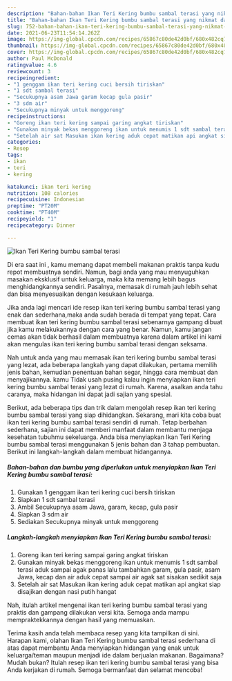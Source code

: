 ```yaml
---
description: "Bahan-bahan Ikan Teri Kering bumbu sambal terasi yang nikmat dan Mudah Dibuat"
title: "Bahan-bahan Ikan Teri Kering bumbu sambal terasi yang nikmat dan Mudah Dibuat"
slug: 752-bahan-bahan-ikan-teri-kering-bumbu-sambal-terasi-yang-nikmat-dan-mudah-dibuat
date: 2021-06-23T11:54:14.262Z
image: https://img-global.cpcdn.com/recipes/65867c80de42d0bf/680x482cq70/ikan-teri-kering-bumbu-sambal-terasi-foto-resep-utama.jpg
thumbnail: https://img-global.cpcdn.com/recipes/65867c80de42d0bf/680x482cq70/ikan-teri-kering-bumbu-sambal-terasi-foto-resep-utama.jpg
cover: https://img-global.cpcdn.com/recipes/65867c80de42d0bf/680x482cq70/ikan-teri-kering-bumbu-sambal-terasi-foto-resep-utama.jpg
author: Paul McDonald
ratingvalue: 4.6
reviewcount: 3
recipeingredient:
- "1 genggam ikan teri kering cuci bersih tiriskan"
- "1 sdt sambal terasi"
- "Secukupnya asam Jawa garam kecap gula pasir"
- "3 sdm air"
- "Secukupnya minyak untuk menggoreng"
recipeinstructions:
- "Goreng ikan teri kering sampai garing angkat tiriskan"
- "Gunakan minyak bekas menggoreng ikan untuk menumis 1 sdt sambal terasi aduk sampai agak panas lalu tambahkan garam, gula pasir, asam Jawa, kecap dan air aduk cepat sampai air agak sat sisakan sedikit saja"
- "Setelah air sat Masukan ikan kering aduk cepat matikan api angkat siap disajikan dengan nasi putih hangat"
categories:
- Resep
tags:
- ikan
- teri
- kering

katakunci: ikan teri kering 
nutrition: 108 calories
recipecuisine: Indonesian
preptime: "PT20M"
cooktime: "PT40M"
recipeyield: "1"
recipecategory: Dinner

---
```



![Ikan Teri Kering bumbu sambal terasi](https://img-global.cpcdn.com/recipes/65867c80de42d0bf/680x482cq70/ikan-teri-kering-bumbu-sambal-terasi-foto-resep-utama.jpg)

Di era  saat ini , kamu memang dapat membeli makanan praktis tanpa kudu repot membuatnya sendiri. Namun, bagi anda yang mau menyuguhkan masakan eksklusif untuk keluarga, maka kita memang lebih bagus menghidangkannya sendiri. Pasalnya, memasak di rumah jauh lebih sehat dan bisa menyesuaikan dengan kesukaan keluarga.

Jika anda lagi mencari ide resep ikan teri kering bumbu sambal terasi yang enak dan sederhana,maka anda sudah berada di tempat yang tepat. Cara membuat ikan teri kering bumbu sambal terasi  sebenarnya gampang dibuat jika kamu melakukannya dengan cara yang benar. Namun, kamu jangan cemas akan tidak berhasil dalam membuatnya 
karena dalam artikel ini kami akan mengulas ikan teri kering bumbu sambal terasi dengan seksama.  



Nah untuk anda yang mau memasak ikan teri kering bumbu sambal terasi yang lezat, ada beberapa langkah yang dapat dilakukan, pertama memilih jenis bahan, kemudian penentuan bahan segar, hingga cara membuat dan menyajikannya. kamu Tidak usah pusing kalau ingin menyiapkan ikan teri kering bumbu sambal terasi yang lezat di rumah. Karena, asalkan anda  tahu caranya, maka hidangan ini dapat jadi sajian yang spesial.

Berikut, ada beberapa tips dan trik dalam mengolah resep ikan teri kering bumbu sambal terasi yang siap dihidangkan. Sekarang, mari kita coba buat ikan teri kering bumbu sambal terasi sendiri di rumah. Tetap berbahan sederhana, sajian ini dapat memberi manfaat dalam membantu menjaga kesehatan tubuhmu sekeluarga. Anda bisa menyiapkan Ikan Teri Kering bumbu sambal terasi menggunakan 5 jenis bahan dan 3 tahap pembuatan. Berikut ini langkah-langkah dalam membuat hidangannya.

<!--inarticleads1-->

##### Bahan-bahan dan bumbu yang diperlukan untuk menyiapkan Ikan Teri Kering bumbu sambal terasi:

1. Gunakan 1 genggam ikan teri kering cuci bersih tiriskan
1. Siapkan 1 sdt sambal terasi
1. Ambil Secukupnya asam Jawa, garam, kecap, gula pasir
1. Siapkan 3 sdm air
1. Sediakan Secukupnya minyak untuk menggoreng




<!--inarticleads2-->

##### Langkah-langkah menyiapkan Ikan Teri Kering bumbu sambal terasi:

1. Goreng ikan teri kering sampai garing angkat tiriskan
1. Gunakan minyak bekas menggoreng ikan untuk menumis 1 sdt sambal terasi aduk sampai agak panas lalu tambahkan garam, gula pasir, asam Jawa, kecap dan air aduk cepat sampai air agak sat sisakan sedikit saja
1. Setelah air sat Masukan ikan kering aduk cepat matikan api angkat siap disajikan dengan nasi putih hangat




Nah, itulah artikel mengenai  ikan teri kering bumbu sambal terasi  yang praktis dan gampang dilakukan versi kita. Semoga anda mampu mempraktekkannya dengan hasil yang memuaskan. 

Terima kasih anda telah membaca resep yang kita tampilkan di sini. Harapan kami, olahan  Ikan Teri Kering bumbu sambal terasi sederhana di atas dapat membantu Anda menyiapkan hidangan yang enak untuk keluarga/teman maupun menjadi ide dalam berjualan makanan. Bagaimana? Mudah bukan? Itulah resep ikan teri kering bumbu sambal terasi yang bisa Anda kerjakan di rumah. Semoga bermanfaat dan selamat mencoba!

